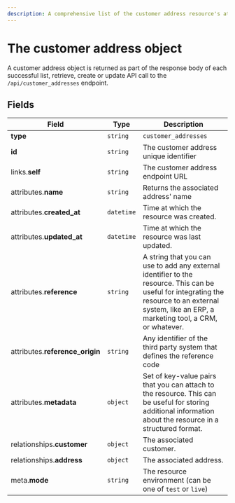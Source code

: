 ```yaml
---
description: A comprehensive list of the customer address resource's attributes and relationships.
---
```


# The customer address object

A customer address object is returned as part of the response body of each successful list, retrieve, create or update API call to the `/api/customer_addresses` endpoint.

## Fields

| Field          | Type     | Description                                  |
| -------------- | -------- | -------------------------------------------- |
| **type**       | `string` | `customer_addresses`                        |
| **id**         | `string` | The customer address unique identifier  |
| links.**self** | `string` | The customer address endpoint URL       |
| attributes.**name** | `string` | Returns the associated address' name |
| attributes.**created_at** | `datetime` | Time at which the resource was created. |
| attributes.**updated_at** | `datetime` | Time at which the resource was last updated. |
| attributes.**reference** | `string` | A string that you can use to add any external identifier to the resource. This can be useful for integrating the resource to an external system, like an ERP, a marketing tool, a CRM, or whatever. |
| attributes.**reference_origin** | `string` | Any identifier of the third party system that defines the reference code |
| attributes.**metadata** | `object` | Set of key-value pairs that you can attach to the resource. This can be useful for storing additional information about the resource in a structured format. |
| relationships.**customer** | `object` | The associated customer. |
| relationships.**address** | `object` | The associated address. |
| meta.**mode** | `string` | The resource environment \(can be one of `test` or `live`\) |

